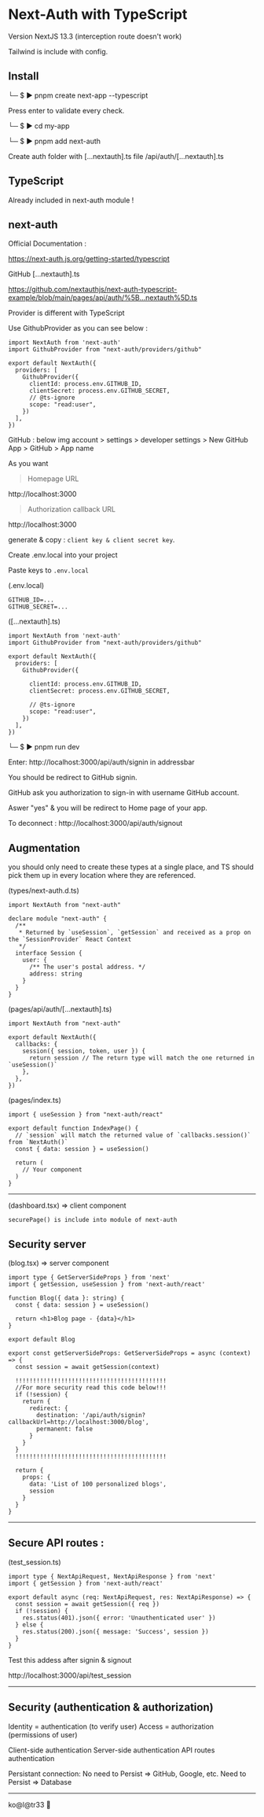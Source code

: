 # Next-Auth with TypeScript

Version NextJS 13.3 (interception route doesn't work)

Tailwind is include with config.

## Install

└─ $ ▶ pnpm create next-app --typescript

Press enter to validate every check.

└─ $ ▶ cd my-app

└─ $ ▶ pnpm add next-auth

Create auth folder with [...nextauth].ts file
/api/auth/[...nextauth].ts

## TypeScript

Already included in next-auth module !

## next-auth

Official Documentation :

https://next-auth.js.org/getting-started/typescript

GitHub [...nextauth].ts

https://github.com/nextauthjs/next-auth-typescript-example/blob/main/pages/api/auth/%5B...nextauth%5D.ts

Provider is different with TypeScript

Use GithubProvider as you can see below :

```
import NextAuth from 'next-auth'
import GithubProvider from "next-auth/providers/github"

export default NextAuth({
  providers: [
    GithubProvider({
      clientId: process.env.GITHUB_ID,
      clientSecret: process.env.GITHUB_SECRET,
      // @ts-ignore
      scope: "read:user",
    })
  ],
})
```

GitHub : below img account > settings > developer settings > New GitHub App > GitHub > App name 

As you want

> Homepage URL 

http://localhost:3000

> Authorization callback URL

http://localhost:3000

generate & copy : `client key & client secret key`.

Create .env.local into your project

Paste keys to `.env.local`

(.env.local)

```
GITHUB_ID=...
GITHUB_SECRET=...
```

([...nextauth].ts)

```
import NextAuth from 'next-auth'
import GithubProvider from "next-auth/providers/github"

export default NextAuth({
  providers: [
    GithubProvider({
      
      clientId: process.env.GITHUB_ID,
      clientSecret: process.env.GITHUB_SECRET,
      
      // @ts-ignore
      scope: "read:user",
    })
  ],
})
```


└─ $ ▶ pnpm run dev

Enter: http://localhost:3000/api/auth/signin in addressbar

You should be redirect to GitHub signin.

GitHub ask you authorization to sign-in with username GitHub account.

Aswer "yes" & you will be redirect to Home page of your app.

To deconnect : http://localhost:3000/api/auth/signout

## Augmentation

you should only need to create these types at a single place, and TS should pick them up in every location where they are referenced.

(types/next-auth.d.ts)

```
import NextAuth from "next-auth"

declare module "next-auth" {
  /**
   * Returned by `useSession`, `getSession` and received as a prop on the `SessionProvider` React Context
   */
  interface Session {
    user: {
      /** The user's postal address. */
      address: string
    }
  }
}
```

(pages/api/auth/[...nextauth].ts)

```
import NextAuth from "next-auth"

export default NextAuth({
  callbacks: {
    session({ session, token, user }) {
      return session // The return type will match the one returned in `useSession()`
    },
  },
})
```

(pages/index.ts)

```
import { useSession } from "next-auth/react"

export default function IndexPage() {
  // `session` will match the returned value of `callbacks.session()` from `NextAuth()`
  const { data: session } = useSession()

  return (
    // Your component
  )
}
```

---

(dashboard.tsx) => client component

`securePage() is include into module of next-auth`

## Security server


(blog.tsx) => server component

```
import type { GetServerSideProps } from 'next'
import { getSession, useSession } from 'next-auth/react'

function Blog({ data }: string) {
  const { data: session } = useSession()

  return <h1>Blog page - {data}</h1>
}

export default Blog

export const getServerSideProps: GetServerSideProps = async (context) => {
  const session = await getSession(context)
  
  !!!!!!!!!!!!!!!!!!!!!!!!!!!!!!!!!!!!!!!!!!!
  //For more security read this code below!!!
  if (!session) {
    return {
      redirect: {
        destination: '/api/auth/signin?callbackUrl=http://localhost:3000/blog',
        permanent: false
      }
    }
  }
  !!!!!!!!!!!!!!!!!!!!!!!!!!!!!!!!!!!!!!!!!!!

  return {
    props: {
      data: 'List of 100 personalized blogs',
      session
    }
  }
}
```

---

## Secure API routes :

(test_session.ts)

```
import type { NextApiRequest, NextApiResponse } from 'next'
import { getSession } from 'next-auth/react'

export default async (req: NextApiRequest, res: NextApiResponse) => {
  const session = await getSession({ req })
  if (!session) {
    res.status(401).json({ error: 'Unauthenticated user' })
  } else {
    res.status(200).json({ message: 'Success', session })
  }
}
```

Test this addess after signin & signout

http://localhost:3000/api/test_session

---

## Security (authentication & authorization)

Identity = authentication (to verify user)
Access = authorization (permissions of user)

Client-side authentication
Server-side authentication
API routes authentication

Persistant connection:
No need to Persist => GitHub, Google, etc.
Need to Persist => Database

---

ko@l@tr33 :koala: